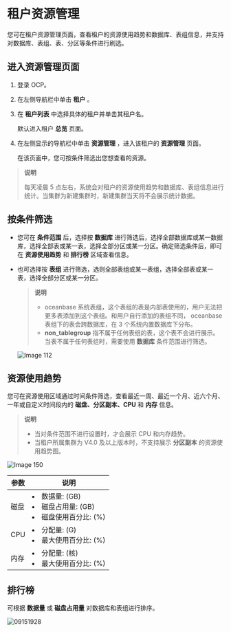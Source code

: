 # 租户资源管理

您可在租户资源管理页面，查看租户的资源使用趋势和数据库、表组信息，并支持对数据库、表组、表、分区等条件进行刷选。

## 进入资源管理页面

1. 登录 OCP。

2. 在左侧导航栏中单击 **租户** 。

3. 在 **租户列表** 中选择具体的租户并单击其租户名。

   默认进入租户 **总览** 页面。

4. 在左侧显示的导航栏中单击 **资源管理** ，进入该租户的 **资源管理** 页面。

   在该页面中，您可按条件筛选出您想查看的资源。

> **说明**
>
> 每天凌晨 5 点左右，系统会对租户的资源使用趋势和数据库、表组信息进行统计。当集群为新建集群时，新建集群当天将不会展示统计数据。

## 按条件筛选

* 您可在 **条件范围** 后，选择按 **数据库** 进行筛选后，选择全部数据库或某一数据库，选择全部表或某一表，选择全部分区或某一分区。确定筛选条件后，即可在 **资源使用趋势** 和 **排行榜** 区域查看信息。

* 也可选择按 **表组** 进行筛选，选则全部表组或某一表组，选择全部表或某一表，选择全部分区或某一分区。

  > **说明**
  >
  > * oceanbase 系统表组，这个表组的表是内部表使用的，用户无法把更多表添加到这个表组。和用户自行添加的表组不同， oceanbase 表组下的表会跨数据库，在 3 个系统内置数据库下分布。
  > * **non_tablegroup** 指不属于任何表组的表，这个表不会进行展示。当表不属于任何表组时，需要使用 **数据库** 条件范围进行筛选。

  ![Image 112](https://help-static-aliyun-doc.aliyuncs.com/assets/img/zh-CN/4772579461/p429187.png)
  
## 资源使用趋势

您可在资源使用区域通过时间条件筛选，查看最近一周、最近一个月、近六个月、一年或自定义时间段内的 **磁盘、分区副本、CPU** 和 **内存** 信息。

> **说明**
>
> * 当对条件范围不进行设置时，才会展示 CPU 和内存趋势。
> * 当租户所属集群为 V4.0 及以上版本时，不支持展示 **分区副本** 的资源使用趋势图。

![Image 150](https://help-static-aliyun-doc.aliyuncs.com/assets/img/zh-CN/4772579461/p429201.png)

| **参数** |                               **说明**                               |
|--------|--------------------------------------------------------------------|
| 磁盘     | <li>数据量: (GB) </li><li>磁盘占用量: (GB) </li><li>磁盘使用百分比: (%)</li> |
| CPU    | <li>分配量: (G) </li><li>最大使用百分比: (%)</li>                              |
| 内存     | <li>分配量: (核) </li><li>最大使用百分比: (%) </li>                             |

## 排行榜

可根据 **数据量** 或 **磁盘占用量** 对数据库和表组进行排序。

![09151928](https://help-static-aliyun-doc.aliyuncs.com/assets/img/zh-CN/8260562361/p327124.png)

